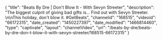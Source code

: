 {
    "title": "Beats By Dre | Don't Blow It - With Sevyn Streeter",
    "description": "The biggest culprit of giving bad gifts is... Find out with Sevyn Streeter. \n\nThis holiday, don't blow it. #GetBeats",
    "channelid": "168515",
    "videoid": "66172315",
    "date_created": "1450227397",
    "date_modified": "1466814460",
    "type": "captivate",
    "layout": "channelVideo",
    "url": "\/beats-by-dre\/beats-by-dre-don-t-blow-it-with-sevyn-streeter\/168515-66172315"
}